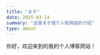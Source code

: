 ```yaml
---
title: "关于"
date: 2025-03-14
summary: "这里关于我个人和网站的介绍"
type: about
---
```


你好，欢迎来到的我的个人博客网站！
